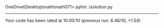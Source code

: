 OneDrive\Desktop\math\math071> pylint .\solution.py

-------------------------------------------------------------------
Your code has been rated at 10.00/10 (previous run: 8.46/10, +1.54)